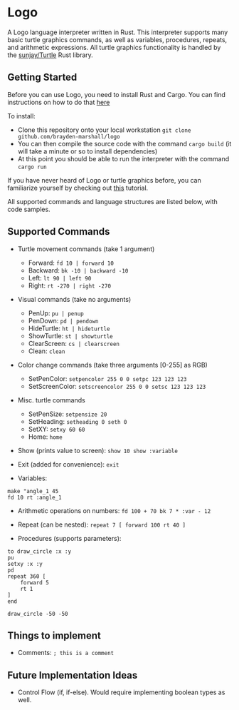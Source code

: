 # Logo

A Logo language interpreter written in Rust. This interpreter supports many basic turtle graphics commands, as well as variables, procedures, repeats, and arithmetic expressions. All turtle graphics functionality is handled by the [sunjay/Turtle](github.com/sunjay/Turtle) Rust library.

## Getting Started

Before you can use Logo, you need to install Rust and Cargo. You can find instructions on how to do that [here](https://doc.rust-lang.org/cargo/getting-started/installation.html)

To install:
- Clone this repository onto your local workstation `git clone github.com/brayden-marshall/logo`
- You can then compile the source code with the command `cargo build` (it will take a minute or so to install dependencies)
- At this point you should be able to run the interpreter with the command `cargo run`

If you have never heard of Logo or turtle graphics before, you can familiarize yourself by checking out [this](http://cs.brown.edu/courses/bridge/1997/Resources/LogoTutorial.html) tutorial.

All supported commands and language structures are listed below, with code samples.

## Supported Commands

- Turtle movement commands (take 1 argument)
    - Forward: `fd 10 | forward 10`
    - Backward: `bk -10 | backward -10`
    - Left: `lt 90 | left 90`
    - Right: `rt -270 | right -270`

- Visual commands (take no arguments)
    - PenUp: `pu | penup`
    - PenDown: `pd | pendown`
    - HideTurtle: `ht | hideturtle`
    - ShowTurtle: `st | showturtle`
    - ClearScreen: `cs | clearscreen`
    - Clean: `clean`

- Color change commands (take three arguments [0-255] as RGB)
    - SetPenColor: `setpencolor 255 0 0 setpc 123 123 123`
    - SetScreenColor: `setscreencolor 255 0 0 setsc 123 123 123`

- Misc. turtle commands
    - SetPenSize: `setpensize 20`
    - SetHeading: `setheading 0 seth 0`
    - SetXY: `setxy 60 60`
    - Home: `home`

- Show (prints value to screen): `show 10 show :variable`
- Exit (added for convenience): `exit`

- Variables:
```
make "angle_1 45
fd 10 rt :angle_1
```

- Arithmetic operations on numbers: `fd 100 + 70 bk 7 * :var - 12`

- Repeat (can be nested): `repeat 7 [ forward 100 rt 40 ]`

- Procedures (supports parameters):
```logo
to draw_circle :x :y
pu
setxy :x :y
pd
repeat 360 [
    forward 5
    rt 1
]
end

draw_circle -50 -50
```

## Things to implement 

- Comments: `; this is a comment`

## Future Implementation Ideas

- Control Flow (if, if-else). Would require implementing boolean types as well.
